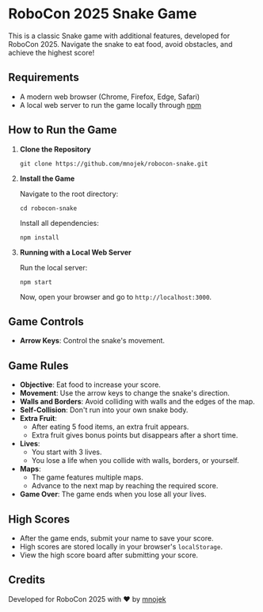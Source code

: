 # RoboCon 2025 Snake Game

This is a classic Snake game with additional features, developed for RoboCon 2025. Navigate the snake to eat food, avoid obstacles, and achieve the highest score!

## Requirements

- A modern web browser (Chrome, Firefox, Edge, Safari)
- A local web server to run the game locally through [npm](https://docs.npmjs.com/downloading-and-installing-node-js-and-npm)

## How to Run the Game

1. **Clone the Repository**

   ```
   git clone https://github.com/mnojek/robocon-snake.git
   ```

2. **Install the Game**

    Navigate to the root directory:
    ```
    cd robocon-snake
    ```

    Install all dependencies:
    ```
    npm install
    ```

3. **Running with a Local Web Server**

    Run the local server:

    ```
    npm start
    ```

    Now, open your browser and go to `http://localhost:3000`.

## Game Controls

- **Arrow Keys**: Control the snake's movement.

## Game Rules

- **Objective**: Eat food to increase your score.
- **Movement**: Use the arrow keys to change the snake's direction.
- **Walls and Borders**: Avoid colliding with walls and the edges of the map.
- **Self-Collision**: Don't run into your own snake body.
- **Extra Fruit**:
  - After eating 5 food items, an extra fruit appears.
  - Extra fruit gives bonus points but disappears after a short time.
- **Lives**:
  - You start with 3 lives.
  - You lose a life when you collide with walls, borders, or yourself.
- **Maps**:
  - The game features multiple maps.
  - Advance to the next map by reaching the required score.
- **Game Over**: The game ends when you lose all your lives.

## High Scores

- After the game ends, submit your name to save your score.
- High scores are stored locally in your browser's `localStorage`.
- View the high score board after submitting your score.

## Credits

Developed for RoboCon 2025 with :heart: by [mnojek](https://github.com/mnojek)
